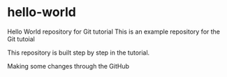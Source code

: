 # hello-world
Hello World repository for Git tutorial
This is an example repository for the Git tutoial

This repository is built step by step in the tutorial.

Making some changes through the GitHub
